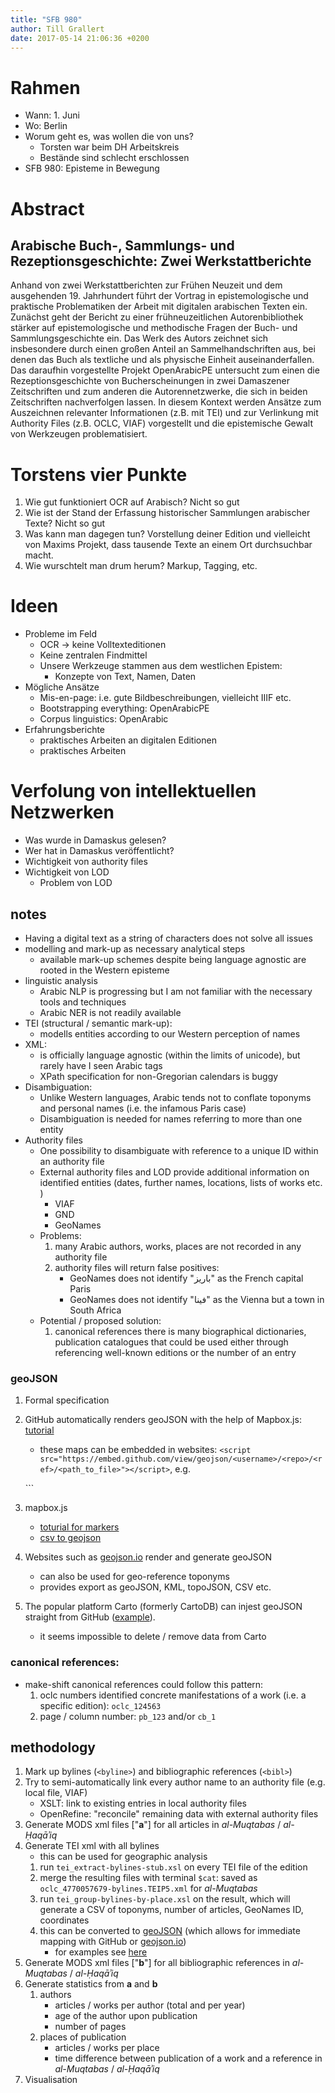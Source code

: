 ```yaml
---
title: "SFB 980"
author: Till Grallert
date: 2017-05-14 21:06:36 +0200
---
```


# Rahmen

- Wann: 1. Juni
- Wo: Berlin
- Worum geht es, was wollen die von uns?
    + Torsten war beim DH Arbeitskreis
    + Bestände sind schlecht erschlossen
- SFB 980: Episteme in Bewegung

# Abstract
## Arabische Buch-, Sammlungs- und Rezeptionsgeschichte: Zwei Werkstattberichte

Anhand von zwei Werkstattberichten zur Frühen Neuzeit und dem ausgehenden 19. Jahrhundert führt der Vortrag in epistemologische und praktische Problematiken der Arbeit mit digitalen arabischen Texten ein. 
Zunächst geht der Bericht zu einer frühneuzeitlichen Autorenbibliothek stärker auf epistemologische und methodische Fragen der Buch- und Sammlungsgeschichte ein. Das Werk des Autors zeichnet sich insbesondere durch einen großen Anteil an Sammelhandschriften aus, bei denen das Buch als textliche und als physische Einheit auseinanderfallen. 
Das daraufhin vorgestellte Projekt OpenArabicPE untersucht zum einen die Rezeptionsgeschichte von Bucherscheinungen in zwei Damaszener Zeitschriften und zum anderen die Autorennetzwerke, die sich in beiden Zeitschriften nachverfolgen lassen. In diesem Kontext werden Ansätze zum Auszeichnen relevanter Informationen (z.B. mit TEI) und zur Verlinkung mit Authority Files (z.B. OCLC, VIAF) vorgestellt und die epistemische Gewalt von Werkzeugen problematisiert.

# Torstens vier Punkte

1. Wie gut funktioniert OCR auf Arabisch? Nicht so gut
2. Wie ist der Stand der Erfassung historischer Sammlungen arabischer Texte? Nicht so gut
3. Was kann man dagegen tun? Vorstellung deiner Edition und vielleicht von Maxims Projekt, dass tausende Texte an einem Ort durchsuchbar macht.
4. Wie wurschtelt man drum herum? Markup, Tagging, etc.

# Ideen

- Probleme im Feld
    + OCR -> keine Volltexteditionen
    + Keine zentralen Findmittel
    + Unsere Werkzeuge stammen aus dem westlichen Epistem:
        * Konzepte von Text, Namen, Daten
- Mögliche Ansätze
    + Mis-en-page: i.e. gute Bildbeschreibungen, vielleicht IIIF etc.
    + Bootstrapping everything: OpenArabicPE
    + Corpus linguistics: OpenArabic
- Erfahrungsberichte
    + praktisches Arbeiten an digitalen Editionen
    + praktisches Arbeiten


# Verfolung von intellektuellen Netzwerken

- Was wurde in Damaskus gelesen?
- Wer hat in Damaskus veröffentlicht?
- Wichtigkeit von authority files
- Wichtigkeit von LOD
    + Problem von LOD

## notes

- Having a digital text as a string of characters does not solve all issues
- modelling and mark-up as necessary analytical steps
    + available mark-up schemes despite being language agnostic are rooted in the Western episteme
- linguistic analysis
    + Arabic NLP is progressing but I am not familiar with the necessary tools and techniques
    + Arabic NER is not readily available
- TEI (structural / semantic mark-up):
    + modells entities according to our Western perception of names
- XML:
    + is officially language agnostic (within the limits of unicode), but rarely have I seen Arabic tags
    + XPath specification for non-Gregorian calendars is buggy
- Disambiguation:
    + Unlike Western languages, Arabic tends not to conflate toponyms and personal names (i.e. the infamous Paris case)
    + Disambiguation is needed for names referring to more than one entity
- Authority files
    + One possibility to disambiguate with reference to a unique ID within an authority file 
    + External authority files and LOD provide additional information on identified entities (dates, further names, locations, lists of works etc. )
        * VIAF
        * GND
        * GeoNames
    + Problems: 
        1. many Arabic authors, works, places are not recorded in any authority file
        2. authority files will return false positives:
            - GeoNames does not identify "باريز" as the French capital Paris
            - GeoNames does not identify "فينا" as the Vienna but a town in South Africa
    + Potential / proposed solution:
        1. canonical references
        there is many biographical dictionaries, publication catalogues that could be used either through referencing well-known editions or the number of an entry


### geoJSON

1. Formal specification
2. GitHub automatically renders geoJSON with the help of Mapbox.js: [tutorial](https://help.github.com/articles/mapping-geojson-files-on-github/)
    - these maps can be embedded in websites: `<script src="https://embed.github.com/view/geojson/<username>/<repo>/<ref>/<path_to_file>"></script>`, e.g.

    `<script src="https://embed.github.com/view/geojson/OpenArabicPE/slides/gh-pages/assets/maps/muqtabas_bylines-toponyms.geojson?height=300&width=800"></script>``

4. mapbox.js
    - [toturial for markers](https://www.mapbox.com/help/markers/)
    - [csv to geojson](https://mapbox.github.io/csv2geojson/)
3. Websites such as [geojson.io](http://geojson.io/) render and generate geoJSON
    - <!-- [geojson.io](http://geojson.io/) --> can also be used for geo-reference toponyms
    - <!-- [geojson.io](http://geojson.io/) --> provides export as geoJSON, KML, topoJSON, CSV etc. 
4. The popular platform Carto (formerly CartoDB) can injest geoJSON straight from GitHub ([example](https://tillgrallert.carto.com/builder/4d63ebfc-3f0c-11e7-8dc7-0ef24382571b/embed?state=%7B%22map%22%3A%7B%22ne%22%3A%5B-68.9110048456202%2C-71.36718750000001%5D%2C%22sw%22%3A%5B79.30263962053661%2C87.5390625%5D%2C%22center%22%3A%5B19.31114335506464%2C8.085937500000002%5D%2C%22zoom%22%3A3%7D%2C%22widgets%22%3A%7B%22b5cdac1f-ce78-4f9e-9645-f03df135e084%22%3A%7B%22autoStyle%22%3Atrue%7D%7D%7D)).
    - it seems impossible to delete / remove data from Carto

### canonical references: 

- make-shift canonical references could follow this pattern:
    1. oclc numbers identified concrete manifestations of a work (i.e. a specific edition): `oclc_124563`
    2. page / column number: `pb_123` and/or `cb_1`




## methodology

1. Mark up bylines (`<byline>`) and bibliographic references (`<bibl>`)
2. Try to semi-automatically link every author name to an authority file (e.g. local file, VIAF)
    - XSLT: link to existing entries in local authority files
    - OpenRefine: "reconcile" remaining data with external authority files
2. Generate MODS xml files ["**a**"] for all articles in *al-Muqtabas* / *al-Ḥaqāʾiq*
3. Generate TEI xml with all bylines
    - this can be used for geographic analysis
    1. run `tei_extract-bylines-stub.xsl` on every TEI file of the edition
    2. merge the resulting files with terminal `$cat`: saved as `oclc_4770057679-bylines.TEIP5.xml` for *al-Muqtabas*
    3. run `tei_group-bylines-by-place.xsl` on the result, which will generate a CSV of toponyms, number of articles, GeoNames ID, coordinates
    4. this can be converted to [geoJSON](http://geojson.org/) (which allows for immediate mapping with GitHub or [geojson.io](http://geojson.io/))
        + for examples see [here](https://github.com/OpenArabicPE/slides/blob/gh-pages/assets/maps/muqtabas_reviews-toponyms.geojson)
3. Generate MODS xml files ["**b**"] for all bibliographic references in *al-Muqtabas* / *al-Ḥaqāʾiq*
4. Generate statistics from **a** and **b**
    1. authors
        - articles / works per author (total and per year)
        - age of the author upon publication
        - number of pages
    2. places of publication
        - articles / works per place
        - time difference between publication of a work and a reference in *al-Muqtabas* / *al-Ḥaqāʾiq*
6. Visualisation
